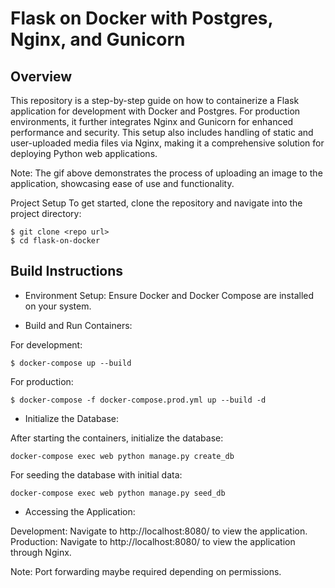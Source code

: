 # Flask on Docker with Postgres, Nginx, and Gunicorn

## Overview
This repository is a step-by-step guide on how to containerize a Flask application for development with Docker and Postgres. For production environments, it further integrates Nginx and Gunicorn for enhanced performance and security. This setup also includes handling of static and user-uploaded media files via Nginx, making it a comprehensive solution for deploying Python web applications.

<gif src='docker_demo.gif' width=100%>

Note: The gif above demonstrates the process of uploading an image to the application, showcasing ease of use and functionality.

Project Setup
To get started, clone the repository and navigate into the project directory:

```
$ git clone <repo url>
$ cd flask-on-docker
```

## Build Instructions
- Environment Setup: Ensure Docker and Docker Compose are installed on your system.

- Build and Run Containers:

For development:

```
$ docker-compose up --build
```

For production:

```
$ docker-compose -f docker-compose.prod.yml up --build -d
```

- Initialize the Database:

After starting the containers, initialize the database:

```
docker-compose exec web python manage.py create_db
```

For seeding the database with initial data:

```
docker-compose exec web python manage.py seed_db
```

- Accessing the Application:

Development: Navigate to http://localhost:8080/ to view the application.
Production: Navigate to http://localhost:8080/ to view the application through Nginx.

Note: Port forwarding maybe required depending on permissions.


